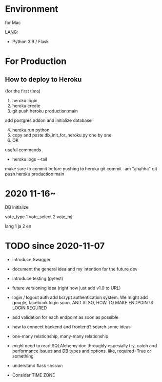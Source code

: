 # Environment
for Mac

LANG: 
- Python 3.9 / Flask



# For Production

## How to deploy to Heroku

(for the first time)

1. heroku login
2. heroku create
3. git push heroku production:main


add postgres addon and initialize database

4. heroku run python
5. copy and paste db_init_for_heroku.py one by one
6. OK

useful commands
- heroku logs --tail

make sure to commit before pushing to heroku
git commit -am "ahahha"
git push heroku production:main


# 2020 11-16~
DB initialize

vote_type
1 vote_select
2 vote_mj

lang
1 ja
2 en


# TODO since 2020-11-07

- introduce Swagger


- document the general idea and my intention for the future dev


- introduce testing (pytest)


- future versioning idea (right now just add v1.0 to URL)


- login / logout auth
add bcrypt authentication system. We might add google, facebook login soon.
AND ALSO, HOW TO MAKE ENDPOINTS LOGIN REQURED


- add validation for each endpoint
as soon as possible


- how to connect backend and frontend? search some ideas


- one-many relationship, many-many relationship


- might need to read SQLAlchemy doc throughly
espesially try, catch and performance issues
and DB types and options. like, required=True or something

- understand flask session

- Consider TIME ZONE
